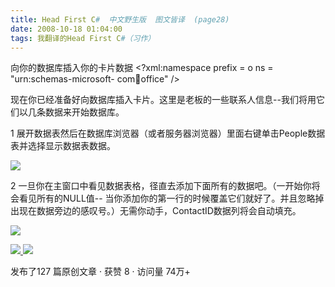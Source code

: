 ```yaml
---
title: Head First C#  中文野生版  图文皆译  (page28)
date: 2008-10-18 01:04:00
tags: 我翻译的Head First C#（习作）
---
```

向你的数据库插入你的卡片数据  <?xml:namespace prefix = o ns = "urn:schemas-microsoft-
com:office:office" />

现在你已经准备好向数据库插入卡片。这里是老板的一些联系人信息--我们将用它们以几条数据来开始数据库。

1  展开数据表然后在数据库浏览器（或者服务器浏览器）里面右键单击People数据表并选择显示数据表数据。

![](https://p-blog.csdn.net/images/p_blog_csdn_net/cuipengfei1/EntryImages/20081018/%E6%88%AA%E5%9B%BE06.jpg)

2  一旦你在主窗口中看见数据表格，径直去添加下面所有的数据吧。（一开始你将会看见所有的NULL值--
当你添加你的第一行的时候覆盖它们就好了。并且忽略掉出现在数据旁边的感叹号。）无需你动手，ContactID数据列将会自动填充。

![](https://p-blog.csdn.net/images/p_blog_csdn_net/cuipengfei1/EntryImages/20081018/%E6%88%AA%E5%9B%BE07.jpg)



[ ![](https://profile.csdnimg.cn/5/2/5/3_cuipengfei1)
![](https://g.csdnimg.cn/static/user-reg-year/1x/11.png)
](https://blog.csdn.net/cuipengfei1)



发布了127 篇原创文章  ·  获赞 8  ·  访问量 74万+


